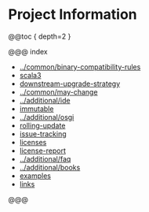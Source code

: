 # Project Information

@@toc { depth=2 }

@@@ index

* [../common/binary-compatibility-rules](../common/binary-compatibility-rules.md)
* [scala3](scala3.md)
* [downstream-upgrade-strategy](downstream-upgrade-strategy.md)
* [../common/may-change](../common/may-change.md)
* [../additional/ide](../additional/ide.md)
* [immutable](immutable.md)
* [../additional/osgi](../additional/osgi.md)
* [rolling-update](rolling-update.md)
* [issue-tracking](issue-tracking.md)
* [licenses](licenses.md)
* [license-report](license-report.md)
* [../additional/faq](../additional/faq.md)
* [../additional/books](../additional/books.md)
* [examples](examples.md)
* [links](links.md)

@@@
